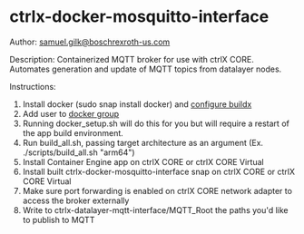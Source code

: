 # ctrlx-docker-mosquitto-interface

Author: samuel.gilk@boschrexroth-us.com

Description: Containerized MQTT broker for use with ctrlX CORE. Automates generation and update of MQTT topics from datalayer nodes.

Instructions:

1. Install docker (sudo snap install docker) and [configure buildx](https://docs.docker.com/engine/install/ubuntu/#install-using-the-repository)
2. Add user to [docker group](https://docs.docker.com/engine/install/linux-postinstall/)
3. Running docker_setup.sh will do this for you but will require a restart of the app build environment.
4. Run build_all.sh, passing target architecture as an argument (Ex. ./scripts/build_all.sh "arm64")
5. Install Container Engine app on ctrlX CORE or ctrlX CORE Virtual
6. Install built ctrlx-docker-mosquitto-interface snap on ctrlX CORE or ctrlX CORE Virtual
7. Make sure port forwarding is enabled on ctrlX CORE network adapter to access the broker externally
8. Write to ctrlx-datalayer-mqtt-interface/MQTT_Root the paths you'd like to publish to MQTT

